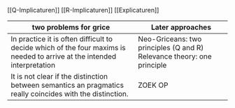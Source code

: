 
[[Q-Implicaturen]]
[[R-Implicaturen]]
[[Explicaturen]]

| two problems for grice                                                                                                  | Later approaches                                                       |
| ----------------------------------------------------------------------------------------------------------------------- | ---------------------------------------------------------------------- |
| In practice it is often difficult to decide which of the four maxims is needed to arrive at the intended interpretation | Neo-Griceans: two principles (Q and R) Relevance theory: one principle |
| It is not clear if the distinction between semantics an pragmatics really coincides with the distinction.               | ZOEK OP                                                                |


